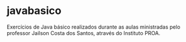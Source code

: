 # javabasico
 Exercícios de Java básico realizados durante as aulas ministradas pelo professor Jailson Costa dos Santos, através do Instituto PROA.
